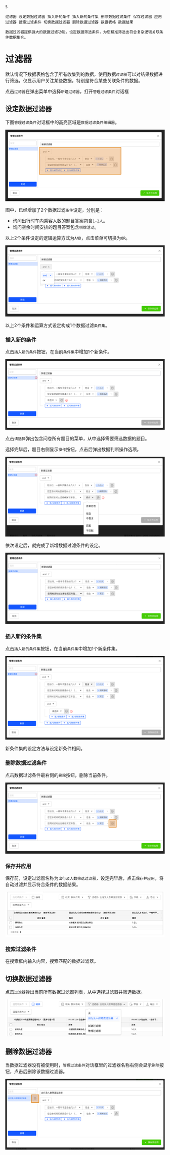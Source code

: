 ```index
5
```
```tag
过滤器 设定数据过滤器 插入新的条件 插入新的条件集 删除数据过滤条件 保存过滤器 应用过滤器 搜索过滤条件 切换数据过滤器 删除数据过滤器 数据表格 数据结果
```
```summary
数据过滤器提供强大的数据过滤功能，设定数据筛选条件，为您精准筛选出符合复杂逻辑关联条件数据集合。
```
# 过滤器
默认情况下数据表格包含了所有收集到的数据，使用数据`过滤器`可以对结果数据进行筛选，仅显示用户关注某些数据，特别是符合某些关联条件的数据。

点击`过滤器`在弹出菜单中选择`新建过滤器`，打开`管理过滤条件`对话框

## 设定数据过滤器
下图`管理过滤条件`对话框中的高亮区域是`数据过滤条件编辑器`。

<img src='../assets/01dataTable//05dataFilter/dataFilterConditionSet.png'>

图中，已经增加了2个数据过滤`条件`设定，分别是：
  + 询问出行时车内乘客人数的题目答案包含`1-2人`。
  + 询问空余时间安排的题目答案包含`棋牌活动`。

以上2个条件设定的逻辑运算方式为`AND`，点击菜单可切换为`OR`。

<img src='../assets/01dataTable//05dataFilter/dataFilterConditionSetLogicSet.png'>

以上2个条件和运算方式设定构成1个数据过滤`条件集`。

### 插入新的条件
点击`插入新的条件`按钮，在当前`条件集`中增加1个新条件。

<img src='../assets/01dataTable//05dataFilter/addDataFilterCondition.png'>

点击`请选择`弹出包含问卷所有题目的菜单，从中选择需要筛选数据的题目。

选择完毕后，题目右侧显示`操作`按钮，点击后弹出数据判断操作选项。

<img src='../assets/01dataTable//05dataFilter/addDataFilterCondition2.png'>

依次设定后，就完成了新增数据过滤条件的设定。

<img src='../assets/01dataTable//05dataFilter/addDataFilterCondition3.png'>

### 插入新的条件集
点击`插入新的条件集`按钮，在当前`条件集`中增加1个新条件集。

<img src='../assets/01dataTable//05dataFilter/addDataFilterConditionSet.png'>

新条件集的设定方法与设定新条件相同。

### 删除数据过滤条件
点击数据过滤条件最右侧的`删除`按钮，删除当前条件。

<img src='../assets/01dataTable//05dataFilter/deleteDataFilterCondition.png'>

### 保存并应用
保存前，设定过滤器名称为`出行及人数筛选过滤器`，设定完毕后，点击`保存并应用`，将自动过滤并显示符合条件的数据结果。

<img src='../assets/01dataTable//05dataFilter/applyDataFilter.png'>

### 搜索过滤条件
在搜索框内输入内容，搜索匹配的数据过滤器。

## 切换数据过滤器
点击`过滤器`弹出当前所有数据过滤器列表，从中选择过滤器并筛选数据。

<img src='../assets/01dataTable//05dataFilter/selectDataFilter.png'>

## 删除数据过滤器
当数据过滤器没有被使用时，`管理过滤条件`对话框里的过滤器名称右侧会显示`删除`按钮，点击后删除该数据过滤器。

<img src='../assets/01dataTable//05dataFilter/deleteDataFilter.png'>

